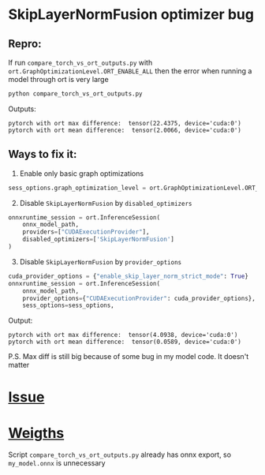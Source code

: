 # SkipLayerNormFusion optimizer bug

## Repro:
If run `compare_torch_vs_ort_outputs.py` with `ort.GraphOptimizationLevel.ORT_ENABLE_ALL` then the error when running a model through ort is very large
```bash
python compare_torch_vs_ort_outputs.py
```
Outputs:
```
pytorch with ort max difference:  tensor(22.4375, device='cuda:0')
pytorch with ort mean difference:  tensor(2.0066, device='cuda:0')
```

## Ways to fix it:
1. Enable only basic graph optimizations
```python
sess_options.graph_optimization_level = ort.GraphOptimizationLevel.ORT_ENABLE_BASIC
```
2. Disable `SkipLayerNormFusion` by `disabled_optimizers`
```python
onnxruntime_session = ort.InferenceSession(
    onnx_model_path,
    providers=["CUDAExecutionProvider"],
    disabled_optimizers=['SkipLayerNormFusion']
)
```

3. Disable `SkipLayerNormFusion` by `provider_options`
```python
cuda_provider_options = {"enable_skip_layer_norm_strict_mode": True}
onnxruntime_session = ort.InferenceSession(
    onnx_model_path,
    provider_options={"CUDAExecutionProvider": cuda_provider_options},
    sess_options=sess_options,
```

Output:
```
pytorch with ort max difference:  tensor(4.0938, device='cuda:0')
pytorch with ort mean difference:  tensor(0.0589, device='cuda:0')
```
P.S. Max diff is still big because of some bug in my model code. It doesn't matter

# [Issue](https://github.com/microsoft/onnxruntime/issues/17689)
# [Weigths](https://drive.google.com/drive/folders/1knactAG-JoTqSjwhXbCDnidrNnB58l0D?usp=share_link) 
Script `compare_torch_vs_ort_outputs.py` already has onnx export, so `my_model.onnx` is unnecessary